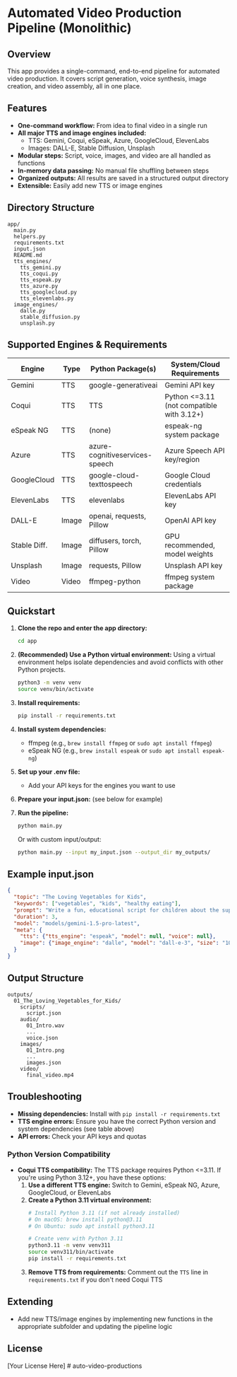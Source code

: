 # Automated Video Production Pipeline (Monolithic)

## Overview
This app provides a single-command, end-to-end pipeline for automated video production. It covers script generation, voice synthesis, image creation, and video assembly, all in one place.

## Features
- **One-command workflow:** From idea to final video in a single run
- **All major TTS and image engines included:**
  - TTS: Gemini, Coqui, eSpeak, Azure, GoogleCloud, ElevenLabs
  - Images: DALL-E, Stable Diffusion, Unsplash
- **Modular steps:** Script, voice, images, and video are all handled as functions
- **In-memory data passing:** No manual file shuffling between steps
- **Organized outputs:** All results are saved in a structured output directory
- **Extensible:** Easily add new TTS or image engines

## Directory Structure
```
app/
  main.py
  helpers.py
  requirements.txt
  input.json
  README.md
  tts_engines/
    tts_gemini.py
    tts_coqui.py
    tts_espeak.py
    tts_azure.py
    tts_googlecloud.py
    tts_elevenlabs.py
  image_engines/
    dalle.py
    stable_diffusion.py
    unsplash.py
```

## Supported Engines & Requirements
| Engine         | Type   | Python Package(s)         | System/Cloud Requirements           |
|---------------|--------|--------------------------|-------------------------------------|
| Gemini        | TTS    | google-generativeai      | Gemini API key                      |
| Coqui         | TTS    | TTS                      | Python <=3.11 (not compatible with 3.12+) |
| eSpeak NG     | TTS    | (none)                   | espeak-ng system package            |
| Azure         | TTS    | azure-cognitiveservices-speech | Azure Speech API key/region   |
| GoogleCloud   | TTS    | google-cloud-texttospeech | Google Cloud credentials           |
| ElevenLabs    | TTS    | elevenlabs               | ElevenLabs API key                  |
| DALL-E        | Image  | openai, requests, Pillow | OpenAI API key                      |
| Stable Diff.  | Image  | diffusers, torch, Pillow | GPU recommended, model weights      |
| Unsplash      | Image  | requests, Pillow         | Unsplash API key                    |
| Video         | Video  | ffmpeg-python            | ffmpeg system package               |

## Quickstart
1. **Clone the repo and enter the app directory:**
   ```sh
   cd app
   ```
2. **(Recommended) Use a Python virtual environment:**
   Using a virtual environment helps isolate dependencies and avoid conflicts with other Python projects.
   ```sh
   python3 -m venv venv
   source venv/bin/activate
   ```
3. **Install requirements:**
   ```sh
   pip install -r requirements.txt
   ```
4. **Install system dependencies:**
   - ffmpeg (e.g., `brew install ffmpeg` or `sudo apt install ffmpeg`)
   - eSpeak NG (e.g., `brew install espeak` or `sudo apt install espeak-ng`)
5. **Set up your .env file:**
   - Add your API keys for the engines you want to use
6. **Prepare your input.json:** (see below for example)
7. **Run the pipeline:**
   ```sh
   python main.py
   ```
   
   Or with custom input/output:
   ```sh
   python main.py --input my_input.json --output_dir my_outputs/
   ```

## Example input.json
```json
{
  "topic": "The Loving Vegetables for Kids",
  "keywords": ["vegetables", "kids", "healthy eating"],
  "prompt": "Write a fun, educational script for children about the superpowers of vegetables.",
  "duration": 3,
  "model": "models/gemini-1.5-pro-latest",
  "meta": {
    "tts": {"tts_engine": "espeak", "model": null, "voice": null},
    "image": {"image_engine": "dalle", "model": "dall-e-3", "size": "1024x1024", "quality": "standard"}
  }
}
```

## Output Structure
```
outputs/
  01_The_Loving_Vegetables_for_Kids/
    scripts/
      script.json
    audio/
      01_Intro.wav
      ...
      voice.json
    images/
      01_Intro.png
      ...
      images.json
    video/
      final_video.mp4
```

## Troubleshooting
- **Missing dependencies:** Install with `pip install -r requirements.txt`
- **TTS engine errors:** Ensure you have the correct Python version and system dependencies (see table above)
- **API errors:** Check your API keys and quotas

### Python Version Compatibility
- **Coqui TTS compatibility:** The TTS package requires Python <=3.11. If you're using Python 3.12+, you have these options:
  1. **Use a different TTS engine:** Switch to Gemini, eSpeak NG, Azure, GoogleCloud, or ElevenLabs
  2. **Create a Python 3.11 virtual environment:**
     ```sh
     # Install Python 3.11 (if not already installed)
     # On macOS: brew install python@3.11
     # On Ubuntu: sudo apt install python3.11
     
     # Create venv with Python 3.11
     python3.11 -m venv venv311
     source venv311/bin/activate
     pip install -r requirements.txt
     ```
  3. **Remove TTS from requirements:** Comment out the `TTS` line in `requirements.txt` if you don't need Coqui TTS

## Extending
- Add new TTS/image engines by implementing new functions in the appropriate subfolder and updating the pipeline logic

## License
[Your License Here] # auto-video-productions
